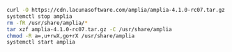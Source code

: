 ﻿```sh
curl -O https://cdn.lacunasoftware.com/amplia/amplia-4.1.0-rc07.tar.gz
systemctl stop amplia
rm -fR /usr/share/amplia/*
tar xzf amplia-4.1.0-rc07.tar.gz -C /usr/share/amplia
chmod -R a=,u+rwX,go+rX /usr/share/amplia
systemctl start amplia
```
